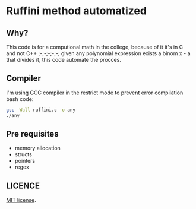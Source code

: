 # Ruffini method automatized

## Why?

This code is for a computional math in the college, because of it it's in C and not C++ ;-;-;-;-;-;
given any polynomial expression exists a binom x - a that divides it, this code automate the procces.


## Compiler 
I'm using GCC compiler in the restrict mode to prevent error compilation bash code:

```bash
gcc -Wall ruffini.c -o any
./any
```

## Pre requisites
- memory allocation
- structs
- pointers
- regex


## LICENCE

 [MIT license](https://opensource.org/licenses/MIT).
